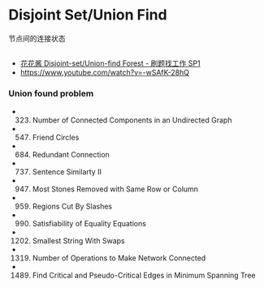 
# Disjoint Set/Union Find

  节点间的连接状态

##
- [花花酱 Disjoint-set/Union-find Forest - 刷题找工作 SP1](https://www.youtube.com/watch?v=VJnUwsE4fWA)
- https://www.youtube.com/watch?v=-wSAfK-28hQ
  

### Union found problem
- 323. Number of Connected Components in an Undirected Graph
- 547. Friend Circles
-	684. Redundant Connection   
- 737. Sentence Similarty II
- 947. Most Stones Removed with Same Row or Column
- 959. Regions Cut By Slashes 
-	990. Satisfiability of Equality Equations 
- 1202. Smallest String With Swaps
- 1319. Number of Operations to Make Network Connected
- 1489. Find Critical and Pseudo-Critical Edges in Minimum Spanning Tree


